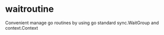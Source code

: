 # waitroutine
Convenient manage  go routines by using go standard sync.WaitGroup and context.Context
